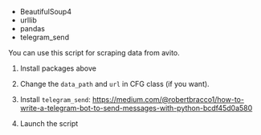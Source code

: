 

* BeautifulSoup4
* urllib
* pandas
* telegram_send



You can use this script for scraping data from avito. 

1. Install packages above

2. Change the `data_path` and `url` in CFG class (if you want). 
3. Install `telegram_send`: https://medium.com/@robertbracco1/how-to-write-a-telegram-bot-to-send-messages-with-python-bcdf45d0a580
4. Launch the script